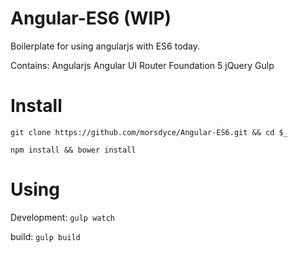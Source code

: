 Angular-ES6 (WIP)
=================

Boilerplate for using angularjs with ES6 today.

Contains:
Angularjs
Angular UI Router
Foundation 5
jQuery
Gulp

Install
=======

``` git clone https://github.com/morsdyce/Angular-ES6.git && cd $_ ```

``` npm install && bower install ```

Using
=====
Development:
``` gulp watch ```

build:
``` gulp build ```
